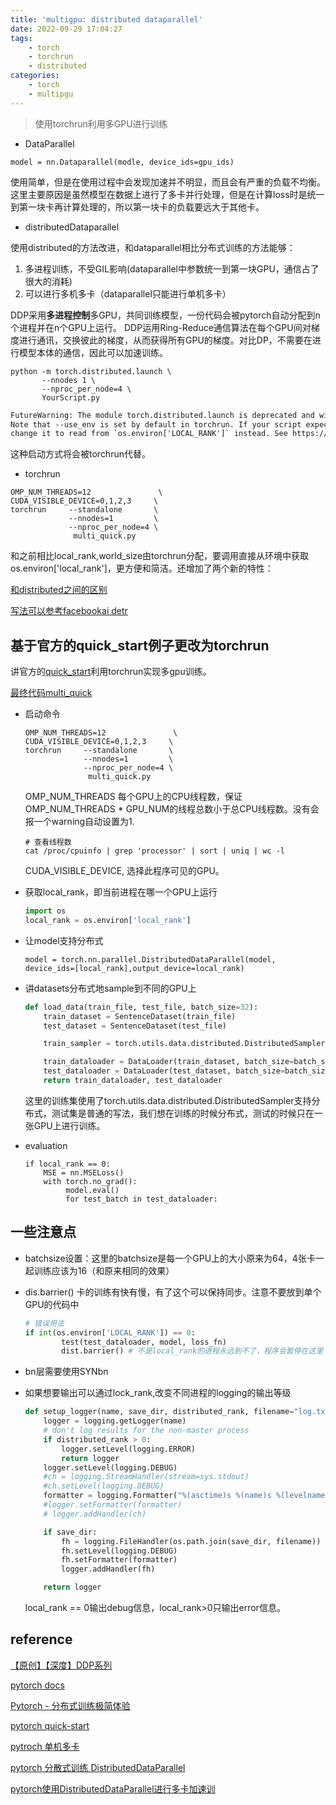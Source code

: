 ```yaml
---
title: 'multigpu: distributed dataparallel'
date: 2022-09-29 17:04:27
tags:
    - torch
    - torchrun
    - distributed
categories:
    - torch
    - multipgu
---
```

> 使用torchrun利用多GPU进行训练

- DataParallel

```
model = nn.Dataparallel(modle, device_ids=gpu_ids)
```

使用简单，但是在使用过程中会发现加速并不明显，而且会有严重的负载不均衡。这里主要原因是虽然模型在数据上进行了多卡并行处理，但是在计算loss时是统一到第一块卡再计算处理的，所以第一块卡的负载要远大于其他卡。

- distributedDataparallel

使用distributed的方法改进，和dataparallel相比分布式训练的方法能够：

1. 多进程训练，不受GIL影响(dataparallel中参数统一到第一块GPU，通信占了很大的消耗)
2. 可以进行多机多卡（dataparallel只能进行单机多卡）

DDP采用**多进程控制**多GPU，共同训练模型，一份代码会被pytorch自动分配到n个进程并在n个GPU上运行。 DDP运用Ring-Reduce通信算法在每个GPU间对梯度进行通讯，交换彼此的梯度，从而获得所有GPU的梯度。对比DP，不需要在进行模型本体的通信，因此可以加速训练。

```shell
python -m torch.distributed.launch \
       --nnodes 1 \
       --nproc_per_node=4 \
       YourScript.py
```

```txt
FutureWarning: The module torch.distributed.launch is deprecated and will be removed in future. Use torchrun.
Note that --use_env is set by default in torchrun. If your script expects `--local_rank` argument to be set, please
change it to read from `os.environ['LOCAL_RANK']` instead. See https://pytorch.org/docs/stable/distributed.html#launch-utility for further instructions

```

这种启动方式将会被torchrun代替。

- torchrun

```shell
OMP_NUM_THREADS=12               \
CUDA_VISIBLE_DEVICE=0,1,2,3     \
torchrun     --standalone       \
             --nnodes=1         \
             --nproc_per_node=4 \
              multi_quick.py
```

和之前相比local_rank,world_size由torchrun分配，要调用直接从环境中获取os.environ['local_rank']，更方便和简洁。还增加了两个新的特性：

[和distributed之间的区别](https://zhuanlan.zhihu.com/p/501632575)

[写法可以参考facebookai detr](https://github.com/facebookresearch/detr/blob/main/util/misc.py)

## 基于官方的quick_start例子更改为torchrun

讲官方的[quick_start](https://pytorch.org/tutorials/beginner/basics/quickstart_tutorial.html)利用torchrun实现多gpu训练。

[最终代码multi_quick](https://github.com/h-takoyaki/pytorch_note/blob/main/multigpu/multi_quick.py)

- 启动命令

  ```shell
  OMP_NUM_THREADS=12               \
  CUDA_VISIBLE_DEVICE=0,1,2,3     \
  torchrun     --standalone       \
               --nnodes=1         \
               --nproc_per_node=4 \
                multi_quick.py
  ```

  OMP_NUM_THREADS 每个GPU上的CPU线程数，保证OMP_NUM_THREADS * GPU_NUM的线程总数小于总CPU线程数。没有会报一个warning自动设置为1.

  ```shell
  # 查看线程数
  cat /proc/cpuinfo | grep 'processor' | sort | uniq | wc -l
  ```

  CUDA_VISIBLE_DEVICE, 选择此程序可见的GPU。
- 获取local_rank，即当前进程在哪一个GPU上运行

  ```python
  import os
  local_rank = os.environ['local_rank']
  ```
- 让model支持分布式

  ```shell
  model = torch.nn.parallel.DistributedDataParallel(model, device_ids=[local_rank],output_device=local_rank)
  ```
- 讲datasets分布式地sample到不同的GPU上

  ```python
  def load_data(train_file, test_file, batch_size=32):
      train_dataset = SentenceDataset(train_file)
      test_dataset = SentenceDataset(test_file)

      train_sampler = torch.utils.data.distributed.DistributedSampler(train_dataset)

      train_dataloader = DataLoader(train_dataset, batch_size=batch_size, sampler=train_sampler)
      test_dataloader = DataLoader(test_dataset, batch_size=batch_size, shuffle=False)
      return train_dataloader, test_dataloader
  ```

  这里的训练集使用了torch.utils.data.distributed.DistributedSampler支持分布式，测试集是普通的写法，我们想在训练的时候分布式，测试的时候只在一张GPU上进行训练。
- evaluation

  ```python3
  if local_rank == 0:
      MSE = nn.MSELoss()
      with torch.no_grad():
           model.eval()
           for test_batch in test_dataloader:
  ```

## 一些注意点

- batchsize设置：这里的batchsize是每一个GPU上的大小原来为64，4张卡一起训练应该为16（和原来相同的效果）
- dis.barrier() 卡的训练有快有慢，有了这个可以保持同步。注意不要放到单个GPU的代码中

  ```python
  # 错误用法
  if int(os.environ['LOCAL_RANK']) == 0:
          test(test_dataloader, model, loss_fn)
          dist.barrier() # 不是local_rank的进程永远到不了，程序会暂停在这里
  ```
- bn层需要使用SYNbn
- 如果想要输出可以通过lock_rank,改变不同进程的logging的输出等级

  ```python
  def setup_logger(name, save_dir, distributed_rank, filename="log.txt"):
      logger = logging.getLogger(name)
      # don't log results for the non-master process
      if distributed_rank > 0:
          logger.setLevel(logging.ERROR)
          return logger
      logger.setLevel(logging.DEBUG)
      #ch = logging.StreamHandler(stream=sys.stdout)
      #ch.setLevel(logging.DEBUG)
      formatter = logging.Formatter("%(asctime)s %(name)s %(levelname)s: %(message)s")
      #logger.setFormatter(formatter)
      # logger.addHandler(ch)

      if save_dir:
          fh = logging.FileHandler(os.path.join(save_dir, filename))
          fh.setLevel(logging.DEBUG)
          fh.setFormatter(formatter)
          logger.addHandler(fh)

      return logger
  ```

  local_rank == 0输出debug信息，local_rank>0只输出error信息。

## reference

[【原创】【深度】DDP系列](https://zhuanlan.zhihu.com/p/178402798)

[pytorch docs](https://pytorch.org/docs/stable/notes/ddp.html)

[Pytorch - 分布式训练极简体验](https://zhuanlan.zhihu.com/p/477073906)

[pytorch quick-start](https://pytorch.org/tutorials/beginner/basics/quickstart_tutorial.html)

[pytroch 单机多卡](https://zhuanlan.zhihu.com/p/510718081)

[pytorch 分散式训练 DistributedDataParallel](https://medium.com/ching-i/pytorch-%E5%88%86%E6%95%A3%E5%BC%8F%E8%A8%93%E7%B7%B4-distributeddataparallel-%E5%AF%A6%E4%BD%9C%E7%AF%87-35c762cb7e08)

[pytorch使用DistributedDataParallel进行多卡加速训](https://cloud.tencent.com/developer/article/1895803)
